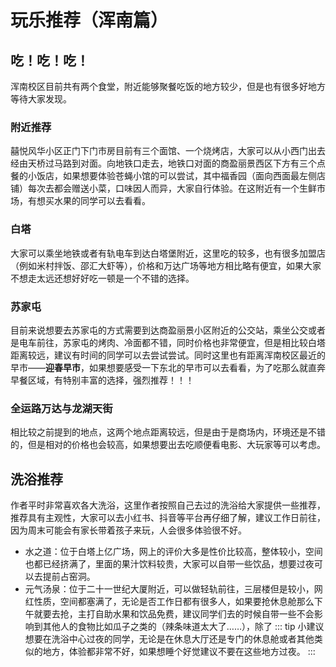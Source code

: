 # 玩乐推荐（浑南篇）
## 吃！吃！吃！
浑南校区目前共有两个食堂，附近能够聚餐吃饭的地方较少，但是也有很多好地方等待大家发现。

### 附近推荐
囍悦风华小区正门下门市房目前有三个面馆、一个烧烤店，大家可以从小西门出去经由天桥过马路到对面。向地铁口走去，地铁口对面的商盈丽景西区下方有三个点餐的小饭店，如果想要体验苍蝇小馆的可以尝试，其中福香园（面向西面最左侧店铺）每次去都会赠送小菜，口味因人而异，大家自行体验。在这附近有一个生鲜市场，有想买水果的同学可以去看看。

### 白塔
大家可以乘坐地铁或者有轨电车到达白塔堡附近，这里吃的较多，也有很多加盟店（例如米村拌饭、邵汇大虾等），价格和万达广场等地方相比略有便宜，如果大家不想走太远还想好好吃一顿是一个不错的选择。

### 苏家屯
目前来说想要去苏家屯的方式需要到达商盈丽景小区附近的公交站，乘坐公交或者是电车前往，苏家屯的烤肉、冷面都不错，同时价格也非常便宜，但是相比较白塔距离较远，建议有时间的同学可以去尝试尝试。同时这里也有距离浑南校区最近的早市——**迎春早市**，如果想要感受一下东北的早市可以去看看，为了吃那么就直奔早餐区域，有特别丰富的选择，强烈推荐！！！

### 全运路万达与龙湖天街
相比较之前提到的地点，这两个地点距离较远，但是由于是商场内，环境还是不错的，但是相对的价格也会较高，如果想要出去吃顺便看电影、大玩家等可以考虑。


## 洗浴推荐
作者平时非常喜欢各大洗浴，这里作者按照自己去过的洗浴给大家提供一些推荐，推荐具有主观性，大家可以去小红书、抖音等平台再仔细了解，建议工作日前往，因为周末可能会有家长带着孩子来玩，人会很多体验很不好。
 - 水之道：位于白塔上亿广场，网上的评价大多是性价比较高，整体较小，空间也都已经挤满了，里面的果汁饮料较贵，大家可以自带一些饮品，想要过夜可以去提前占窑洞。
 - 元气汤泉：位于二十一世纪大厦附近，可以做轻轨前往，三层楼但是较小，网红性质，空间都塞满了，无论是否工作日都有很多人，如果要抢休息舱那么下午就要去抢，主打自助水果和饮品免费，建议同学们去的时候自带一些不会影响到其他人的食物比如瓜子之类的（辣条味道太大了……），除了
::: tip 小建议
想要在洗浴中心过夜的同学，无论是在休息大厅还是专门的休息舱或者其他类似的地方，体验都非常不好，如果想睡个好觉建议不要在这些地方过夜。
:::